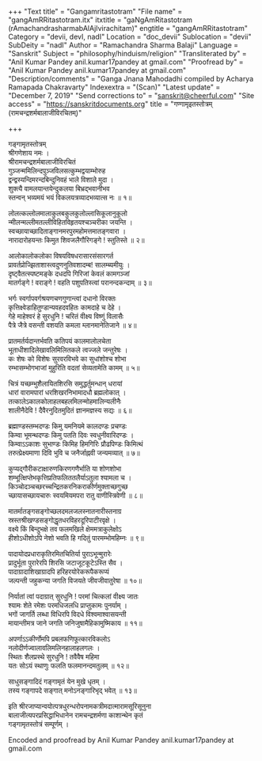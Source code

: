 +++
"Text title" = "Gangamritastotram"
"File name" = "gangAmRRitastotram.itx"
itxtitle = "gaNgAmRitastotram (rAmachandrasharmabAlAjIvirachitam)"
engtitle = "gangAmRRitastotram"
Category = "devii, devI, nadI"
Location = "doc_devii"
Sublocation = "devii"
SubDeity = "nadI"
Author = "Ramachandra Sharma Balaji"
Language = "Sanskrit"
Subject = "philosophy/hinduism/religion"
"Transliterated by" = "Anil Kumar Pandey anil.kumar17pandey at gmail.com"
"Proofread by" = "Anil Kumar Pandey anil.kumar17pandey at gmail.com"
"Description/comments" = "Ganga Jnana Mahodadhi compiled by Acharya Ramapada Chakravarty"
Indexextra = "(Scan)"
"Latest update" = "December 7, 2019"
"Send corrections to" = "sanskrit@cheerful.com"
"Site access" = "https://sanskritdocuments.org"
title = "गण्गामृइतस्तोत्रम् (रामचन्द्रशर्मबालाजीविरचितम्)"

+++
  
 गङ्गामृतस्तोत्रम्   
श्रीगणेशाय नमः ।  
श्रीरामचन्द्रशर्मबालाजीविरचितं  
गुञ्जन्ममिलिन्दपुञ्जविलसत्कुम्भद्वयाम्भोरुह  
     द्वन्द्वस्यन्दिमरन्दबिन्दुनिवहं भाले विशाले मुदा ।  
शुक्त्यै वामलयान्तयेन्दुकलया बिभ्रद्भवानीभव  
     स्तन्वन् भव्यमयं भयं विकलयत्रव्यादभव्यात्स नः ॥ १॥  
  
लोलत्कल्लोलमालाकुलबकुलकुलोल्लासिकूलानुकूलो  
     न्मीलन्मल्लीमतल्लीविहितविहृतयश्चञ्चरीका जयन्ति ।  
स्वच्छायाच्छादिताङ्गानमरपुरमहोमत्तमातङ्गवारा ।  
     नारादारोहयन्तः किमुत शिवजलैगौरिगङ्गे ! स्तुतिस्ते ॥ २॥  
  
आलोकालोकलोका विषयविषधरासारसंसारगर्त  
     प्रावर्तप्रोज्झिताशास्त्वदुणनुतिवशादम्ब! सालम्ब्यमीयुः ।  
दृष्ट्वैतत्स्पष्टमङ्के दधदपि गिरिजां केवलं कामगञ्जां  
     मातर्गङ्गे ! वराङ्गे ! वहति पशुपतिस्त्वां परानन्दकन्दाम् ॥ ३॥  
  
भर्गः स्वर्गापवर्गश्रयणचणगुणान्त्वां दधानो विरक्तः  
     कृत्तिक्ष्वेडाहितुण्डान्यवहदवहितः कामदाहे च देहे ।  
गेहे माहेश्वरं हे सुरधुनि ! चरितं वीक्ष्य विष्णुं  विलासैः  
     पैत्रे जैत्रे वसन्ती वशयति कमला म्लानमानेतिजाने ॥ ४॥  
  
प्रातमर्तर्यदान्तर्भवति कतिपयं कालमालोलचेता  
     भूताधीशादिलेखावलिमिलितकले त्वज्जले जन्तुरेषः ।  
कः शेषः को विशेषः सुरवरविभवे का सुधांशोश्च शोभा  
     रम्भासम्भोगभाजां मुहुरिति वदतां सेव्यतामेति कामम् ॥ ५॥  
  
चित्रं यच्छम्भुशैलायितशिरसि समुद्धर्तुमन्धान् धरायां  
     धारां वारामपारां धरशिखरनिभामादधौ ब्रह्मलोकात् ।  
तत्कालेऽकालकोलाहलबहलमिलन्मोहमालिन्यलीनैः  
     शालीनैदेवि ! दैवैरनुदितमुदितं ज्ञानमज्ञस्य सद्यः ॥ ६॥  
  
ब्रह्माण्डस्तम्भदण्डः किमु यमनियमे कालदण्डः प्रचण्डः  
     किम्वा भूमन्थदण्डः किमु पतति दिवः स्वधुनीवारिदण्डः ।  
किम्वाऽऽकाशः सुभाण्डः किमिह हिमगिरिः प्रौढपिण्डः किमित्थं  
     तरुत्प्रेक्ष्यमाणा दिवि भुवि च जनैर्जाह्नवी जन्यमव्यात् ॥ ७॥  
  
कुप्यद्गौरीकटाक्षारुणकिरणगणैर्भाति या शोणशोभा  
     शम्भूत्क्षिप्तेभकृत्तिप्रतिफलिततलैर्याऽतुला श्यामला च ।  
किञ्चोदञ्चच्छरच्चन्द्रितकरनिकराकीर्णमुक्ताच्छगुच्छ  
     च्छायासच्छायचारुः स्वयमियमपरा रातु वाणीस्त्रिवेणी ॥ ८॥  
  
मातर्मातङ्गसङ्गोच्छलदमलजलस्नातनारीस्तनाग्र  
     स्रस्तश्रीखण्डसङ्गोद्धृतधरविहरदूरिपाटीरवृक्षे ।  
वक्ष्ये किं बिन्दुभक्षे तव फलमखिले क्षेममत्राकुलेक्षोऽ  
     हीशोऽधीशोऽपि नेशो भवति हि गदितुं पारमम्भोमहिम्नः ॥ ९॥  
  
पादायोदप्रधाराकृतिरमितचितिर्या पुराऽभून्मुरारेः  
     प्रादुर्भूता पुरारेरपि शिरसि जटाजूटकूटेऽस्ति सैव ।  
पादाग्रादाशिखाग्रादपि हरिहरयोरेकरूपैकरूप्यं  
     जल्पन्ती जहुकन्या जगति विजयते जीवजीवातुरेषा ॥ १०॥  
  
निर्यातां त्वां पदाग्रात् सुरधुनि ! परमां चित्कलां वीक्ष्य जातः  
     श्यामः शेते रमेशः परमधिजलधि प्राप्तुकामः पुनर्याम् ।  
भगों जागर्ति लब्धा विधिरपि विदधे विश्वमाश्वासयन्ती  
     मायान्तीमत्र जाने जगति जनिजुषामैहिकामुष्मिकाय ॥ ११॥  
  
अपर्णाऽऽकीर्णोमपि प्रबलफणिफूत्कारविकलोऽ  
     नलोदीर्णज्वालावलिमलिनहालाहलगलः ।  
स्थितः शैलप्रस्थे सुरधुनि ! तवैवैष महिमा  
     यतः सोऽयं स्थाणुः फलति फलमानन्दमतुलम् ॥ १२॥  
  
साधुसङ्गादिदं गङ्गामृतं येन मुखे धृतम् ।  
तस्य गङ्गापदे सङ्गात् मनोऽनङ्गारिभृद् भवेत् ॥ १३॥  
  
इति श्रीरजाप्यान्वयोत्पत्रधुरन्धरोपनामकत्रीमदात्मारामसूरिसूनुना  
बालाजीत्यपरप्रसिद्धाभिधानेन रामचन्द्रशर्मणा काशान्थेन कृतं  
गङ्गामृतस्तोत्रं सम्पूर्णम् ।  
  
  
Encoded and proofread by Anil Kumar Pandey anil.kumar17pandey at gmail.com   
  
